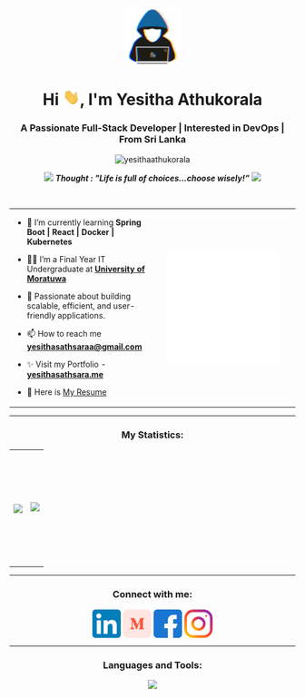 <p align="center" ><img  src = "./gifs/about_me.gif" width = 100px></p>
<h1 align="center">Hi <img src="./gifs/Hi.gif" width="30px">, I'm Yesitha Athukorala</h1>
<h3 align="center">A Passionate Full-Stack Developer | Interested in DevOps | From Sri Lanka</h3>

<p align="center"> <img src="https://komarev.com/ghpvc/?username=yesitha&label=Profile%20views&color=0e75b6&style=flat" alt="yesithaathukorala" /> </p>
<p align="center">
  <img src="https://media.giphy.com/media/gH3LO09IOiZIqePwv9/giphy.gif" width="50" /> <b><i align="center">Thought : "Life is full of choices…choose wisely!”</i></b> <img src="https://media.giphy.com/media/qjqUcgIyRjsl2/giphy.gif" width="50" /> 
</p>
<br>
<table align="center">

<tr border="none">
<td width="50%" align="left">

  
- 🌱 I’m currently learning **Spring Boot | React | Docker | Kubernetes**

- 🧑‍🎓 I’m a Final Year IT Undergraduate at <a href="https://uom.lk/"> **University of Moratuwa**</a>

- 💬 Passionate about building scalable, efficient, and user-friendly applications.

- 📫 How to reach me **[yesithasathsaraa@gmail.com](mailto:yesithasathsaraa@gmail.com)**

- ✨ Visit my Portfolio - **[yesithasathsara.me](https://yesithasathsara.me)**
  
- 📑 Here is [My Resume](https://drive.google.com/file/d/1sdh6lu3kaYpFP3pF_NyMoYjl8ezwcgdK/view?usp=sharing)

</td>



<td width="50%" align="center">

  <img align="center" alt="Coding" width="200px" height="200px" src="./gifs/giphy.gif">

  
  </td>
</tr>
</table>

---

<h3 align="center">My Statistics:</h3>
<p align="center">
<table align="center">
<tr border="none">
<td width="50%" align="center" height="200px">
  
  <img  align="center"  src="https://github-readme-stats.vercel.app/api?username=yesitha&theme=dark&show_icons=true&count_private=true" />
  
</td>

<td width="50%" align="center" height="200px">
  <img src="https://streak-stats.demolab.com?user=yesitha&theme=dark"

  </td>
</tr>
</table>

---

<h3 align="center">Connect with me:</h3>
<p align="center">
<a href="https://www.linkedin.com/in/yesitha-athukorala" target="blank"><img align="center" src="./svgs/socials/LinkedIn_icon.svg" alt="yesitha" height="50" width="50" /></a>
<a href="https://medium.com/@yesithaathukorala" target="blank"><img align="center" src="./svgs/socials/medium.svg" alt="yesitha" height="50" width="50" /></a>
<a href="https://www.facebook.com/yesitha.sathsara.58" target="blank"><img align="center" src="./svgs/socials/facebook.svg" alt="yesitha" height="50" width="50" /></a>
<a href="https://instagram.com/yesitha_sathsara" target="blank"><img align="center" src="./svgs/socials/instagram.svg" alt="yesitha" height="50" width="50" /></a>

</p>

---

<h3 align="center">Languages and Tools:</h3>
<p align="center">
  <a href="https://skillicons.dev">
    <img src="https://skillicons.dev/icons?i=java,js,ts,html,css,react,npm,bootstrap,spring,flutter,git,docker,kubernetes,postgres,mysql,redux,vscode,kafka,rabbitmq,blender,figma,ae,postman,dotnet,c,cpp,firebase,githubactions,idea,linux,materialui,mysql,opencv,selenium,tailwind,unity,vercel,visualstudio,maven&perline=13" />
  </a>
</p>